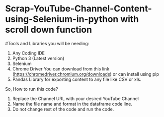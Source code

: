 # Scrap-YouTube-Channel-Content-using-Selenium-in-python with scroll down function

#Tools and Libraries you will be needing:
 1. Any Coding IDE
 2. Python 3 (Latest version)
 3. Selenium
 4. Chrome Driver
  You can download from this link (https://chromedriver.chromium.org/downloads) or can install using pip
 5. Pandas Library for exporting content to any file like CSV or xls.
 
 So, How to run this code?
 1. Replace the Channel URL with your desired YouTube Channel
 3. Name the file name and format in the dataframe code line.
 2. Do not change rest of the code and run the code.
 
